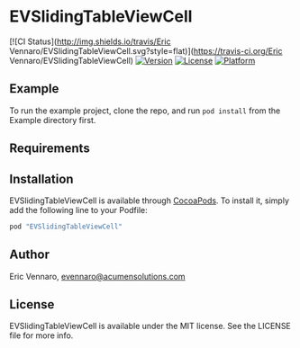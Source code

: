 # EVSlidingTableViewCell

[![CI Status](http://img.shields.io/travis/Eric Vennaro/EVSlidingTableViewCell.svg?style=flat)](https://travis-ci.org/Eric Vennaro/EVSlidingTableViewCell)
[![Version](https://img.shields.io/cocoapods/v/EVSlidingTableViewCell.svg?style=flat)](http://cocoapods.org/pods/EVSlidingTableViewCell)
[![License](https://img.shields.io/cocoapods/l/EVSlidingTableViewCell.svg?style=flat)](http://cocoapods.org/pods/EVSlidingTableViewCell)
[![Platform](https://img.shields.io/cocoapods/p/EVSlidingTableViewCell.svg?style=flat)](http://cocoapods.org/pods/EVSlidingTableViewCell)

## Example

To run the example project, clone the repo, and run `pod install` from the Example directory first.

## Requirements

## Installation

EVSlidingTableViewCell is available through [CocoaPods](http://cocoapods.org). To install
it, simply add the following line to your Podfile:

```ruby
pod "EVSlidingTableViewCell"
```

## Author

Eric Vennaro, evennaro@acumensolutions.com

## License

EVSlidingTableViewCell is available under the MIT license. See the LICENSE file for more info.
